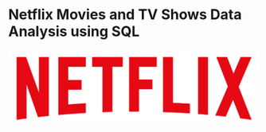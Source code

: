 # Netflix Movies and TV Shows Data Analysis using SQL
![](https://github.com/hkumar3b/netflix/blob/main/logo.png)
